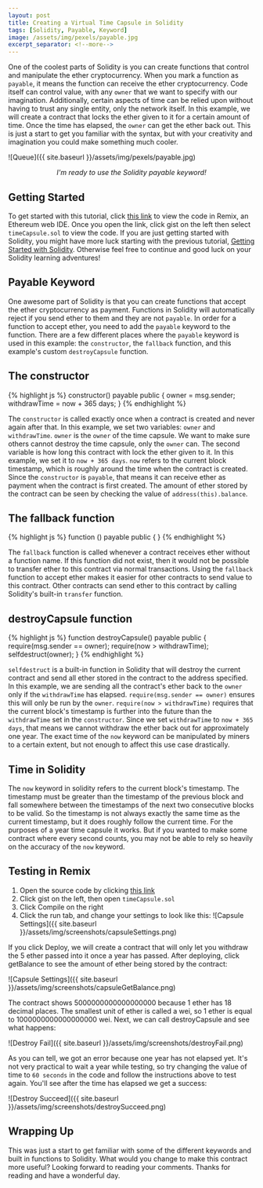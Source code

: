 ```yaml
---
layout: post
title: Creating a Virtual Time Capsule in Solidity
tags: [Solidity, Payable, Keyword]
image: /assets/img/pexels/payable.jpg
excerpt_separator: <!--more-->
---
```


One of the coolest parts of Solidity is you can create functions that control and manipulate the ether cryptocurrency. When you mark a function as `payable`, it means the function can receive the ether cryptocurrency. Code itself can control value, with any `owner` that we want to specify with our imagination. Additionally, certain aspects of time can be relied upon without having to trust any single entity, only the network itself. In this example, we will create a contract that locks the ether given to it for a certain amount of time. Once the time has elapsed, the `owner` can get the ether back out. This is just a start to get you familiar with the syntax, but with your creativity and imagination you could make something much cooler.

<!--more-->

![Queue]({{ site.baseurl }}/assets/img/pexels/payable.jpg)
<p align="center"><i>I'm ready to use the Solidity payable keyword!</i></p>

## Getting Started
To get started with this tutorial, click [this link](https://remix.ethereum.org/#version=soljson-v0.4.24+commit.e67f0147.js&optimize=false&gist=ba4d6b66827dbbb6a257ba8b962ce434) to view the code in Remix, an Ethereum web IDE. Once you open the link, click gist on the left then select `timeCapsule.sol` to view the code. If you are just getting started with Solidity, you might have more luck starting with the previous tutorial, [Getting Started with Solidity]({{site.baseurl}}/2018/07/07/getting-started-solidity.html). Otherwise feel free to continue and good luck on your Solidity learning adventures! 

## Payable Keyword
One awesome part of Solidity is that you can create functions that accept the ether cryptocurrency as payment. Functions in Solidity will automatically reject if you send ether to them and they are not `payable`. In order for a function to accept ether, you need to add the `payable` keyword to the function. There are a few different places where the `payable` keyword is used in this example: the `constructor`, the `fallback` function, and this example's custom `destroyCapsule` function.

## The constructor
{% highlight js %}
constructor() payable public {
    owner = msg.sender;
    withdrawTime = now + 365 days;
}
{% endhighlight %}

The `constructor` is called exactly once when a contract is created and never again after that. In this example, we set two variables: `owner` and `withdrawTime`. `owner` is the `owner` of the time capsule. We want to make sure others cannot destroy the time capsule, only the `owner` can. The second variable is how long this contract with lock the ether given to it. In this example, we set it to `now + 365 days`. `now` refers to the current block timestamp, which is roughly around the time when the contract is created. Since the `constructor` is `payable`, that means it can receive ether as payment when the contract is first created. The amount of ether stored by the contract can be seen by checking the value of `address(this).balance`.

## The fallback function

{% highlight js %}
function () payable public {
}
{% endhighlight %}

The `fallback` function is called whenever a contract receives ether without a function name. If this function did not exist, then it would not be possible to transfer ether to this contract via normal transactions. Using the `fallback` function to accept ether makes it easier for other contracts to send value to this contract. Other contracts can send ether to this contract by calling Solidity's built-in `transfer` function.

## destroyCapsule function
{% highlight js %}
function destroyCapsule() payable public {
    require(msg.sender == owner);
    require(now > withdrawTime);
    selfdestruct(owner);
}
{% endhighlight %}

`selfdestruct` is a built-in function in Solidity that will destroy the current contract and send all ether stored in the contract to the address specified. In this example, we are sending all the contract's ether back to the `owner` only if the `withdrawTime` has elapsed. `require(msg.sender == owner)` ensures this will only be run by the `owner`. `require(now > withdrawTime)` requires that the current block's timestamp is further into the future than the `withdrawTime` set in the `constructor`. Since we set `withdrawTime` to `now + 365 days`, that means we cannot withdraw the ether back out for approximately one year. The exact time of the `now` keyword can be manipulated by miners to a certain extent, but not enough to affect this use case drastically.

## Time in Solidity
The `now` keyword in solidity refers to the current block's timestamp. The timestamp must be greater than the timestamp of the previous block and fall somewhere between the timestamps of the next two consecutive blocks to be valid. So the timestamp is not always exactly the same time as the current timestamp, but it does roughly follow the current time. For the purposes of a year time capsule it works. But if you wanted to make some contract where every second counts, you may not be able to rely so heavily on the accuracy of the `now` keyword.

## Testing in Remix
1. Open the source code by clicking [this link](https://remix.ethereum.org/#version=soljson-v0.4.24+commit.e67f0147.js&optimize=false&gist=ba4d6b66827dbbb6a257ba8b962ce434)
2. Click gist on the left, then open `timeCapsule.sol`
3. Click Compile on the right
4. Click the run tab, and change your settings to look like this:
![Capsule Settings]({{ site.baseurl }}/assets/img/screenshots/capsuleSettings.png)

If you click Deploy, we will create a contract that will only let you withdraw the 5 ether passed into it once a year has passed. After deploying, click getBalance to see the amount of ether being stored by the contract:

![Capsule Settings]({{ site.baseurl }}/assets/img/screenshots/capsuleGetBalance.png)

The contract shows 5000000000000000000 because 1 ether has 18 decimal places. The smallest unit of ether is called a wei, so 1 ether is equal to 1000000000000000000 wei. Next, we can call destroyCapsule and see what happens:

![Destroy Fail]({{ site.baseurl }}/assets/img/screenshots/destroyFail.png)

As you can tell, we got an error because one year has not elapsed yet. It's not very practical to wait a year while testing, so try changing the value of time to `60 seconds` in the code and follow the instructions above to test again. You'll see after the time has elapsed we get a success:

![Destroy Succeed]({{ site.baseurl }}/assets/img/screenshots/destroySucceed.png)

## Wrapping Up
This was just a start to get familiar with some of the different keywords and built in functions to Solidity. What would you change to make this contract more useful? Looking forward to reading your comments. Thanks for reading and have a wonderful day.


